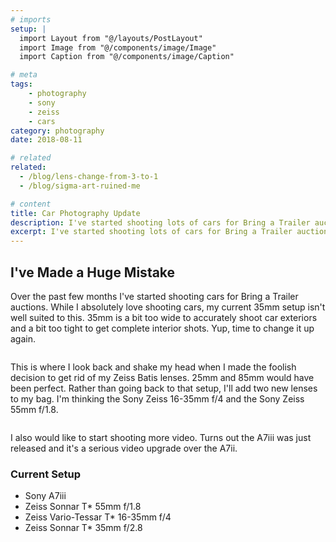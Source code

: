 ```yaml
---
# imports
setup: |
  import Layout from "@/layouts/PostLayout"
  import Image from "@/components/image/Image"
  import Caption from "@/components/image/Caption"

# meta
tags:
    - photography
    - sony
    - zeiss
    - cars
category: photography
date: 2018-08-11

# related
related:
  - /blog/lens-change-from-3-to-1
  - /blog/sigma-art-ruined-me

# content
title: Car Photography Update
description: I've started shooting lots of cars for Bring a Trailer auctions. That means I'm in need of a lens upgrade!
excerpt: I've started shooting lots of cars for Bring a Trailer auctions. That means I'm in need of a lens upgrade! One single 35mm Sony Zeiss wasn't going to cut it. It's too wide for exteriors and not wide enough for interiors. I'm thinking one around the 50mm mark and something down around the 20mm mark.
---
```


## I've Made a Huge Mistake
Over the past few months I've started shooting cars for Bring a Trailer auctions. While I absolutely love shooting cars, my current 35mm setup isn't well suited to this. 35mm is a bit too wide to accurately shoot car exteriors and a bit too tight to get complete interior shots. Yup, time to change it up again.

<figure>
    <picture>
        <Image
            file="shoots/2018/2018-08-26_coffee-with-cars/coffee-with-cars-2018_004.jpg"
            classes="solid-shadow-blue"
        />
    </picture>
    <Caption
        file="shoots/2018/2018-08-26_coffee-with-cars/coffee-with-cars-2018_004.jpg"
        showMeta={true}
    />
</figure>

This is where I look back and shake my head when I made the foolish decision to get rid of my Zeiss Batis lenses. 25mm and 85mm would have been perfect. Rather than going back to that setup, I'll add two new lenses to my bag. I'm thinking the Sony Zeiss 16-35mm f/4 and the Sony Zeiss 55mm f/1.8.

<figure>
    <picture>
        <Image
            file="shoots/2018/2018-08-26_coffee-with-cars/coffee-with-cars-2018_006.jpg"
            classes="solid-shadow-blue"
        />
    </picture>
    <Caption
        file="shoots/2018/2018-08-26_coffee-with-cars/coffee-with-cars-2018_006.jpg"
        showMeta={true}
    />
</figure>

I also would like to start shooting more video. Turns out the A7iii was just released and it's a serious video upgrade over the A7ii.

### Current Setup
- Sony A7iii
- Zeiss Sonnar T* 55mm f/1.8
- Zeiss Vario-Tessar T* 16-35mm f/4
- Zeiss Sonnar T* 35mm f/2.8